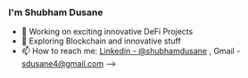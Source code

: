 ###  I'm Shubham Dusane

- 🔭 Working on exciting innovative DeFi Projects
- 🌱 Exploring Blockchain and innovative stuff
- 📫 How to reach me: [Linkedin - @shubhamdusane](https://www.linkedin.com/in/shubhamdusane/) , 
Gmail - sdusane4@gmail.com
-->


